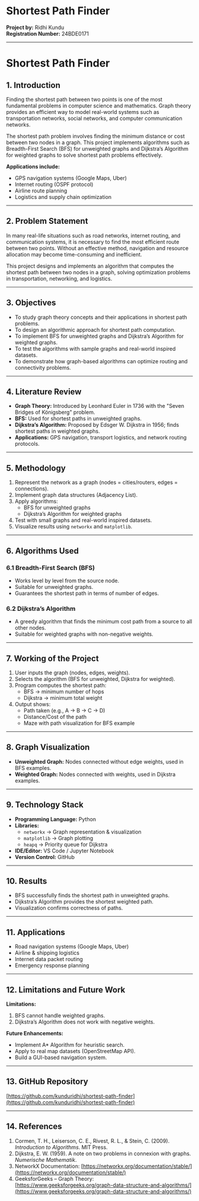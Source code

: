 # Shortest Path Finder

**Project by:** Ridhi Kundu  
**Registration Number:** 24BDE0171  

---

# Shortest Path Finder

## 1. Introduction
Finding the shortest path between two points is one of the most fundamental problems in computer science and mathematics. Graph theory provides an efficient way to model real-world systems such as transportation networks, social networks, and computer communication networks.  

The shortest path problem involves finding the minimum distance or cost between two nodes in a graph. This project implements algorithms such as Breadth-First Search (BFS) for unweighted graphs and Dijkstra’s Algorithm for weighted graphs to solve shortest path problems effectively.

**Applications include:**
- GPS navigation systems (Google Maps, Uber)
- Internet routing (OSPF protocol)
- Airline route planning
- Logistics and supply chain optimization

---

## 2. Problem Statement
In many real-life situations such as road networks, internet routing, and communication systems, it is necessary to find the most efficient route between two points. Without an effective method, navigation and resource allocation may become time-consuming and inefficient.  

This project designs and implements an algorithm that computes the shortest path between two nodes in a graph, solving optimization problems in transportation, networking, and logistics.

---

## 3. Objectives
- To study graph theory concepts and their applications in shortest path problems.  
- To design an algorithmic approach for shortest path computation.  
- To implement BFS for unweighted graphs and Dijkstra’s Algorithm for weighted graphs.  
- To test the algorithms with sample graphs and real-world inspired datasets.  
- To demonstrate how graph-based algorithms can optimize routing and connectivity problems.  

---

## 4. Literature Review
- **Graph Theory:** Introduced by Leonhard Euler in 1736 with the "Seven Bridges of Königsberg" problem.  
- **BFS:** Used for shortest paths in unweighted graphs.  
- **Dijkstra’s Algorithm:** Proposed by Edsger W. Dijkstra in 1956; finds shortest paths in weighted graphs.  
- **Applications:** GPS navigation, transport logistics, and network routing protocols.  

---

## 5. Methodology
1. Represent the network as a graph (nodes = cities/routers, edges = connections).  
2. Implement graph data structures (Adjacency List).  
3. Apply algorithms:  
   - BFS for unweighted graphs  
   - Dijkstra’s Algorithm for weighted graphs  
4. Test with small graphs and real-world inspired datasets.  
5. Visualize results using `networkx` and `matplotlib`.  

---

## 6. Algorithms Used
### 6.1 Breadth-First Search (BFS)
- Works level by level from the source node.  
- Suitable for unweighted graphs.  
- Guarantees the shortest path in terms of number of edges.  

### 6.2 Dijkstra’s Algorithm
- A greedy algorithm that finds the minimum cost path from a source to all other nodes.  
- Suitable for weighted graphs with non-negative weights.  

---

## 7. Working of the Project
1. User inputs the graph (nodes, edges, weights).  
2. Selects the algorithm (BFS for unweighted, Dijkstra for weighted).  
3. Program computes the shortest path:  
   - BFS → minimum number of hops  
   - Dijkstra → minimum total weight  
4. Output shows:  
   - Path taken (e.g., A → B → C → D)  
   - Distance/Cost of the path  
   - Maze with path visualization for BFS example  

---

## 8. Graph Visualization
- **Unweighted Graph:** Nodes connected without edge weights, used in BFS examples.  
- **Weighted Graph:** Nodes connected with weights, used in Dijkstra examples.  

---

## 9. Technology Stack
- **Programming Language:** Python  
- **Libraries:**  
  - `networkx` → Graph representation & visualization  
  - `matplotlib` → Graph plotting  
  - `heapq` → Priority queue for Dijkstra  
- **IDE/Editor:** VS Code / Jupyter Notebook  
- **Version Control:** GitHub  

---

## 10. Results
- BFS successfully finds the shortest path in unweighted graphs.  
- Dijkstra’s Algorithm provides the shortest weighted path.  
- Visualization confirms correctness of paths.  

---

## 11. Applications
- Road navigation systems (Google Maps, Uber)  
- Airline & shipping logistics  
- Internet data packet routing  
- Emergency response planning  

---

## 12. Limitations and Future Work
**Limitations:**  
1. BFS cannot handle weighted graphs.  
2. Dijkstra’s Algorithm does not work with negative weights.  

**Future Enhancements:**  
- Implement A* Algorithm for heuristic search.  
- Apply to real map datasets (OpenStreetMap API).  
- Build a GUI-based navigation system.  

---

## 13. GitHub Repository
[https://github.com/kunduridhi/shortest-path-finder](https://github.com/kunduridhi/shortest-path-finder)  

---

## 14. References
1. Cormen, T. H., Leiserson, C. E., Rivest, R. L., & Stein, C. (2009). *Introduction to Algorithms*. MIT Press.  
2. Dijkstra, E. W. (1959). A note on two problems in connexion with graphs. *Numerische Mathematik*.  
3. NetworkX Documentation: [https://networkx.org/documentation/stable/](https://networkx.org/documentation/stable/)  
4. GeeksforGeeks – Graph Theory: [https://www.geeksforgeeks.org/graph-data-structure-and-algorithms/](https://www.geeksforgeeks.org/graph-data-structure-and-algorithms/)  
